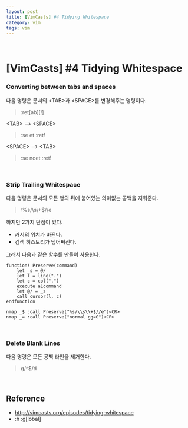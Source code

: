 ```yaml
---
layout: post
title: [VimCasts] #4 Tidying Whitespace
category: vim
tags: vim
---
```


&nbsp;

# [VimCasts] #4 Tidying Whitespace

### Converting between tabs and spaces

다음 명령은 문서의 \<TAB>과 \<SPACE>를 변경해주는 명령이다.

> :ret[ab]\[!]

\<TAB>  -->  \<SPACE>

> :se et
> :ret!

\<SPACE>  -->  \<TAB>

> :se noet
> :ret!

&nbsp;

### Strip Trailing Whitespace

다음 명령은 문서의 모든 행의 뒤에 붙어있는 의미없는 공백을 지워준다.

> :%s/\s\\+$//e

하지만 2가지 단점이 있다.

- 커서의 위치가 바뀐다.
- 검색 히스토리가 덮어써진다.

그래서 다음과 같은 함수를 만들어 사용한다.

```vim
function! Preserve(command)
	let _s = @/
	let l = line(".")
	let c = col(".")
	execute aLcommand
	let @/ = _s
	call cursor(l, c)
endfunction

nmap _$ :call Preserve("%s/\\s\\+$//e")<CR>
nmap _= :call Preserve("normal gg=G")<CR>
```

&nbsp;

### Delete Blank Lines

다음 명령은 모든 공백 라인을 제거한다.

> g/^$/d

&nbsp;

## Reference

- http://vimcasts.org/episodes/tidying-whitespace
- :h :g[lobal]